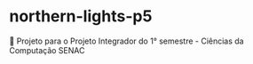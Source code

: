 # northern-lights-p5
💫 Projeto para o Projeto Integrador do 1° semestre  - Ciências da Computação SENAC
